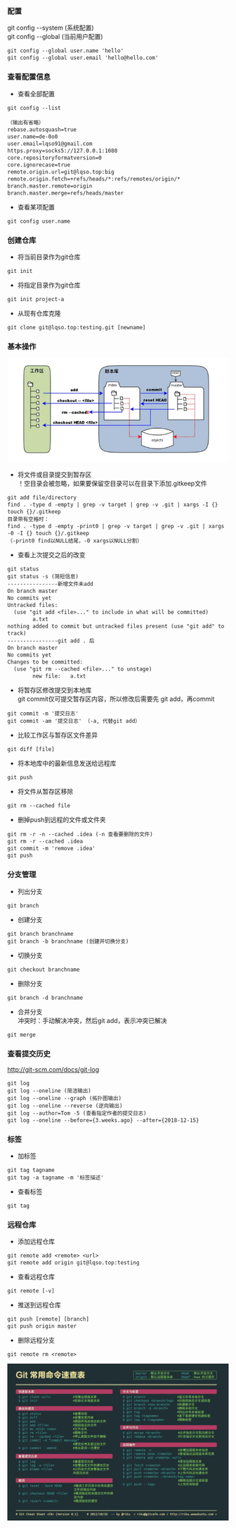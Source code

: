 ### 配置  
git config --system (系统配置)  
git config --global (当前用户配置)
```$xslt
git config --global user.name 'hello'
git config --global user.email 'hello@hello.com'
```

### 查看配置信息
- 查看全部配置
```$xslt
git config --list

（输出有省略）
rebase.autosquash=true
user.name=de-0o0
user.email=lqso91@gmail.com
https.proxy=socks5://127.0.0.1:1080
core.repositoryformatversion=0
core.ignorecase=true
remote.origin.url=git@lqso.top:big
remote.origin.fetch=+refs/heads/*:refs/remotes/origin/*
branch.master.remote=origin
branch.master.merge=refs/heads/master
```
- 查看某项配置
```$xslt
git config user.name
```
### 创建仓库
- 将当前目录作为git仓库
```$xslt
git init
```
- 将指定目录作为git仓库
```$xslt
git init project-a
```
- 从现有仓库克隆
```$xslt
git clone git@lqso.top:testing.git [newname]
```
### 基本操作
![git流程图](git/images/gitwork.png)
- 将文件或目录提交到暂存区  
！空目录会被忽略，如果要保留空目录可以在目录下添加.gitkeep文件
```$xslt
git add file/directory
find . -type d -empty | grep -v target | grep -v .git | xargs -I {} touch {}/.gitkeep
目录带有空格时：
find . -type d -empty -print0 | grep -v target | grep -v .git | xargs -0 -I {} touch {}/.gitkeep
（-print0 find以NULL结尾，-0 xargs以NULL分割）
```

- 查看上次提交之后的改变
```$xslt
git status
git status -s (简短信息)
----------------新增文件未add
On branch master
No commits yet
Untracked files:
  (use "git add <file>..." to include in what will be committed)
        a.txt
nothing added to commit but untracked files present (use "git add" to track)
----------------git add . 后
On branch master
No commits yet
Changes to be committed:
  (use "git rm --cached <file>..." to unstage)
        new file:   a.txt
```
- 将暂存区修改提交到本地库  
git commit仅可提交暂存区内容，所以修改后需要先 git add，再commit
```$xslt
git commit -m '提交日志'
git commit -am '提交日志' （-a, 代替git add）
```
- 比较工作区与暂存区文件差异
```$xslt
git diff [file]
```
- 将本地库中的最新信息发送给远程库
```$xslt
git push
```
- 将文件从暂存区移除
```$xslt
git rm --cached file
```
- 删掉push到远程的文件或文件夹
```$xslt
git rm -r -n --cached .idea (-n 查看要删除的文件)
git rm -r --cached .idea
git commit -m 'remove .idea'
git push
```
### 分支管理
- 列出分支
```$xslt
git branch
```
- 创建分支
```$xslt
git branch branchname
git branch -b branchname (创建并切换分支)
```
- 切换分支
```$xslt
git checkout branchname
```
- 删除分支
```$xslt
git branch -d branchname
```
- 合并分支  
冲突时：手动解决冲突，然后git add，表示冲突已解决
```$xslt
git merge
```
### 查看提交历史  
http://git-scm.com/docs/git-log
```
git log
git log --oneline (简洁输出)
git log --oneline --graph (拓扑图输出)
git log --oneline --reverse (逆向输出)
git log --author=Tom -5 (查看指定作者的提交日志)
git log --oneline --before={3.weeks.ago} --after={2018-12-15}
```
### 标签
- 加标签  
```$xslt
git tag tagname
git tag -a tagname -m '标签描述' 
```
- 查看标签
```$xslt
git tag
```
### 远程仓库
- 添加远程仓库
```$xslt
git remote add <remote> <url>
git remote add origin git@lqso.top:testing
```
- 查看远程仓库
```$xslt
git remote [-v]
```
- 推送到远程仓库
```$xslt
git push [remote] [branch]
git push origin master
```
- 删除远程分支
```$xslt
git remote rm <remote>
```
![git命令](git/images/gitcommand.jpg)